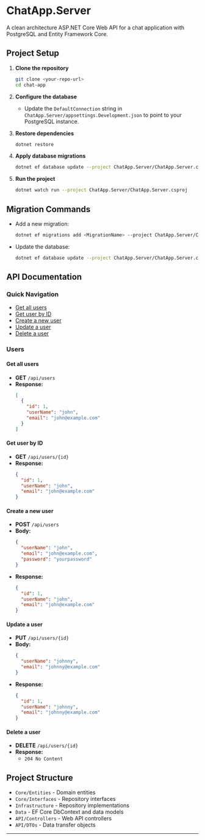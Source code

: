 # ChatApp.Server

A clean architecture ASP.NET Core Web API for a chat application with PostgreSQL and Entity Framework Core.

## Project Setup

1. **Clone the repository**
   ```bash
   git clone <your-repo-url>
   cd chat-app
   ```

2. **Configure the database**
   - Update the `DefaultConnection` string in `ChatApp.Server/appsettings.Development.json` to point to your PostgreSQL instance.

3. **Restore dependencies**
   ```bash
   dotnet restore
   ```

4. **Apply database migrations**
   ```bash
   dotnet ef database update --project ChatApp.Server/ChatApp.Server.csproj --startup-project ChatApp.Server/ChatApp.Server.csproj
   ```

5. **Run the project**
   ```bash
   dotnet watch run --project ChatApp.Server/ChatApp.Server.csproj
   ```

## Migration Commands

- Add a new migration:
  ```bash
  dotnet ef migrations add <MigrationName> --project ChatApp.Server/ChatApp.Server.csproj --startup-project ChatApp.Server/ChatApp.Server.csproj
  ```
- Update the database:
  ```bash
  dotnet ef database update --project ChatApp.Server/ChatApp.Server.csproj --startup-project ChatApp.Server/ChatApp.Server.csproj
  ```

## API Documentation

### Quick Navigation
- [Get all users](#get-all-users)
- [Get user by ID](#get-user-by-id)
- [Create a new user](#create-a-new-user)
- [Update a user](#update-a-user)
- [Delete a user](#delete-a-user)

### Users

#### Get all users
- **GET** `/api/users`
- **Response:**
  ```json
  [
    {
      "id": 1,
      "userName": "john",
      "email": "john@example.com"
    }
  ]
  ```

#### Get user by ID
- **GET** `/api/users/{id}`
- **Response:**
  ```json
  {
    "id": 1,
    "userName": "john",
    "email": "john@example.com"
  }
  ```

#### Create a new user
- **POST** `/api/users`
- **Body:**
  ```json
  {
    "userName": "john",
    "email": "john@example.com",
    "password": "yourpassword"
  }
  ```
- **Response:**
  ```json
  {
    "id": 1,
    "userName": "john",
    "email": "john@example.com"
  }
  ```

#### Update a user
- **PUT** `/api/users/{id}`
- **Body:**
  ```json
  {
    "userName": "johnny",
    "email": "johnny@example.com"
  }
  ```
- **Response:**
  ```json
  {
    "id": 1,
    "userName": "johnny",
    "email": "johnny@example.com"
  }
  ```

#### Delete a user
- **DELETE** `/api/users/{id}`
- **Response:**
  - `204 No Content`

## Project Structure

- `Core/Entities`      - Domain entities
- `Core/Interfaces`    - Repository interfaces
- `Infrastructure`     - Repository implementations
- `Data`               - EF Core DbContext and data models
- `API/Controllers`    - Web API controllers
- `API/DTOs`           - Data transfer objects

---
